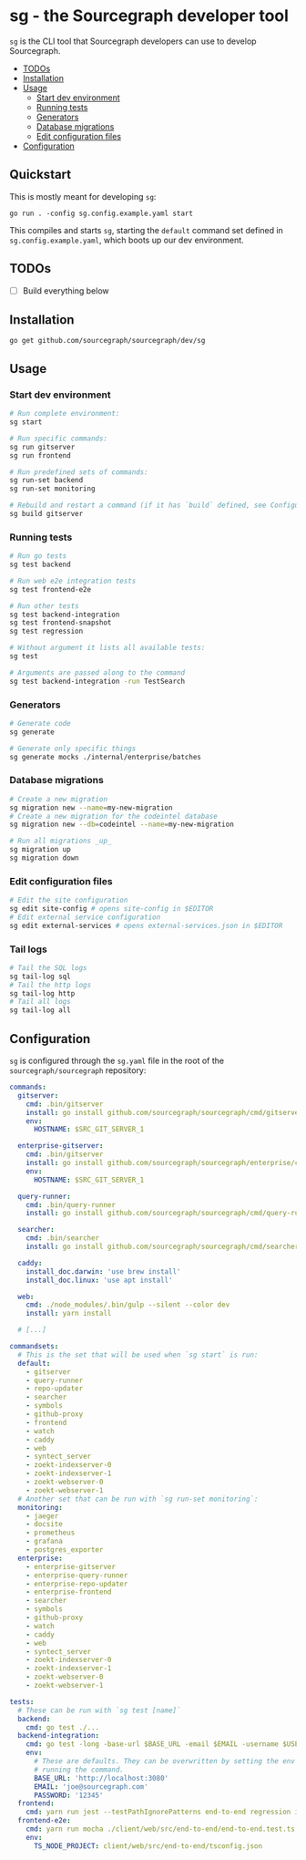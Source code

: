 # sg - the Sourcegraph developer tool

`sg` is the CLI tool that Sourcegraph developers can use to develop Sourcegraph.

- [TODOs](#todos)
- [Installation](#installation)
- [Usage](#usage)
  - [Start dev environment](#start-dev-environment)
  - [Running tests](#running-tests)
  - [Generators](#generators)
  - [Database migrations](#database-migrations)
  - [Edit configuration files](#edit-configuration-files)
- [Configuration](#configuration)

## Quickstart

This is mostly meant for developing `sg`:

```
go run . -config sg.config.example.yaml start
```

This compiles and starts `sg`, starting the `default` command set defined in `sg.config.example.yaml`, which boots up our dev environment.

## TODOs

- [ ] Build everything below

## Installation

```
go get github.com/sourcegraph/sourcegraph/dev/sg
```

## Usage

### Start dev environment

```bash
# Run complete environment:
sg start

# Run specific commands:
sg run gitserver
sg run frontend

# Run predefined sets of commands:
sg run-set backend
sg run-set monitoring

# Rebuild and restart a command (if it has `build` defined, see Configuration)
sg build gitserver
```

### Running tests

```bash
# Run go tests
sg test backend

# Run web e2e integration tests
sg test frontend-e2e

# Run other tests
sg test backend-integration
sg test frontend-snapshot
sg test regression

# Without argument it lists all available tests:
sg test

# Arguments are passed along to the command
sg test backend-integration -run TestSearch
```

### Generators

```bash
# Generate code
sg generate

# Generate only specific things
sg generate mocks ./internal/enterprise/batches
```

### Database migrations

```bash
# Create a new migration
sg migration new --name=my-new-migration
# Create a new migration for the codeintel database
sg migration new --db=codeintel --name=my-new-migration

# Run all migrations _up_
sg migration up
sg migration down
```

### Edit configuration files

```bash
# Edit the site configuration
sg edit site-config # opens site-config in $EDITOR
# Edit external service configuration
sg edit external-services # opens external-services.json in $EDITOR
```

### Tail logs

```bash
# Tail the SQL logs
sg tail-log sql
# Tail the http logs
sg tail-log http
# Tail all logs
sg tail-log all
```

## Configuration

`sg` is configured through the `sg.yaml` file in the root of the `sourcegraph/sourcegraph` repository:

```yaml
commands:
  gitserver:
    cmd: .bin/gitserver
    install: go install github.com/sourcegraph/sourcegraph/cmd/gitserver -o .bin/gitserver
    env:
      HOSTNAME: $SRC_GIT_SERVER_1

  enterprise-gitserver:
    cmd: .bin/gitserver
    install: go install github.com/sourcegraph/sourcegraph/enterprise/cmd/gitserver -o .bin/gitserver
    env:
      HOSTNAME: $SRC_GIT_SERVER_1

  query-runner:
    cmd: .bin/query-runner
    install: go install github.com/sourcegraph/sourcegraph/cmd/query-runner -o .bin/gitserver

  searcher:
    cmd: .bin/searcher
    install: go install github.com/sourcegraph/sourcegraph/cmd/searcher -o .bin/gitserver

  caddy:
    install_doc.darwin: 'use brew install'
    install_doc.linux: 'use apt install'

  web:
    cmd: ./node_modules/.bin/gulp --silent --color dev
    install: yarn install

  # [...]

commandsets:
  # This is the set that will be used when `sg start` is run:
  default:
    - gitserver
    - query-runner
    - repo-updater
    - searcher
    - symbols
    - github-proxy
    - frontend
    - watch
    - caddy
    - web
    - syntect_server
    - zoekt-indexserver-0
    - zoekt-indexserver-1
    - zoekt-webserver-0
    - zoekt-webserver-1
  # Another set that can be run with `sg run-set monitoring`:
  monitoring:
    - jaeger
    - docsite
    - prometheus
    - grafana
    - postgres_exporter
  enterprise:
    - enterprise-gitserver
    - enterprise-query-runner
    - enterprise-repo-updater
    - enterprise-frontend
    - searcher
    - symbols
    - github-proxy
    - watch
    - caddy
    - web
    - syntect_server
    - zoekt-indexserver-0
    - zoekt-indexserver-1
    - zoekt-webserver-0
    - zoekt-webserver-1

tests:
  # These can be run with `sg test [name]`
  backend:
    cmd: go test ./...
  backend-integration:
    cmd: go test -long -base-url $BASE_URL -email $EMAIL -username $USERNAME -password $PASSWORD
    env:
      # These are defaults. They can be overwritten by setting the env vars when
      # running the command.
      BASE_URL: 'http://localhost:3080'
      EMAIL: 'joe@sourcegraph.com'
      PASSWORD: '12345'
  frontend:
    cmd: yarn run jest --testPathIgnorePatterns end-to-end regression integration storybook
  frontend-e2e:
    cmd: yarn run mocha ./client/web/src/end-to-end/end-to-end.test.ts
    env:
      TS_NODE_PROJECT: client/web/src/end-to-end/tsconfig.json
```
